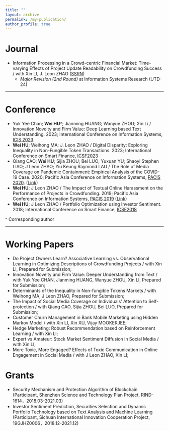 ```yaml
---
title: ""
layout: archive
permalink: /my-publication/
author_profile: true
---
```


# Journal 

- Information Processing in a Crowd-centric Financial Market: Time-varying Effects of Project Update Readability on Crowdfunding Success / with Xin LI, J. Leon ZHAO ([SSRN](https://papers.ssrn.com/sol3/papers.cfm?abstract_id=3925150))
  - *Major Revision (2nd Round)* at Information Systems Research (UTD-24)

---

# Conference 

- Yuk Yee Chan; **Wei HU^**; Jianming HUANG; Wanyue ZHOU; Xin Li / Innovation Novelty and Firm Value: Deep Learning based Text Understanding. 2023; International Conference on Information Systems, [ICIS 2023](https://icis2023.aisconferences.org/).
- **Wei HU**; Weihong MA; J. Leon ZHAO / Digital Disparity: Exploring Inequality in Non-Fungible Token Transactions. 2023; International Conference on Smart Finance, [ICSF2023](https://cbit.cuhk.edu.cn/ICSF/ICSF23/index.html)
- Qiang CAO; **Wei HU**; Sijia ZHOU; Bei LUO; Yuxuan YU; Shaoyi Stephen LIAO; J Leon ZHAO; Yiu Keung Raymond LAU / The Role of Media Coverage on Pandemic Containment: Empirical Analysis of the COVID-19 Case. 2020; Pacific Asia Conference on Information Systems, [PACIS 2020](https://aisel.aisnet.org/pacis2020/). ([Link](https://aisel.aisnet.org/pacis2020/162/))
- **Wei HU**; J Leon ZHAO / The Impact of Textual Online Harassment on the Performance of Projects in Crowdfunding. 2019; Pacific Asia Conference on Information Systems, [PACIS 2019](https://aisel.aisnet.org/pacis2019/) ([Link](https://aisel.aisnet.org/pacis2019/156/))
- **Wei HU**; J Leon ZHAO / Portfolio Optimization using Investor Sentiment. 2018; International Conference on Smart Finance, [ICSF2018](http://epic.is.cityu.edu.hk/ICSF18/)

^ Corresponding author

---

# Working Papers

- Do Project Owners Learn? Associative Learning vs. Observational Learning in Optimizing Descriptions of Crowdfunding Projects / with Xin LI, Prepared for Submission;
- Innovation Novelty and Firm Value: Deeper Understanding from Text / with Yuk Yee CHAN, Jianming HUANG, Wanyue ZHOU, Xin LI, Prepared for Submission;
- Determinants of the Inequality in Non-fungible Tokens Markets / with Weihong MA, J Leon ZHAO, Prepared for Submission;
- The Impact of Social Media Coverage on Individuals’ Attention to Self-protection / with Qiang CAO, Sijia ZHOU, Bei LUO, Prepared for Submission;
- Customer Churn Management in Bank Mobile Marketing using Hidden Markov Model / with Xin LI, Xin XU, Vijay MOOKERJEE;
- Hedge Marketing: Robust Recommendation based on Reinforcement Learning / with Xin LI;
- Expert vs Amateur: Stock Market Sentiment Diffusion in Social Media / with Xin LI;
- More Toxic, More Engaged? Effects of Toxic Communication in Online Engagement in Social Media / with J Leon ZHAO, Xin LI;

# Grants

- Security Mechanism and Protection Algorithm of Blockchain (Participant, Shenzhen Science and Technology Plan Project, RIND-1614，2018.03-2021.03)
- Investor Sentiment Prediction, Securities Selection and Dynamic Portfolio Technology based on Text Analysis and Machine Learning (Participant, Sichuan International Innovation Cooperation Project, 19GJHZ0006，2018.12-2021.12)